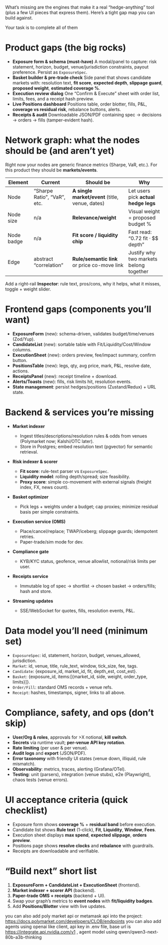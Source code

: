 What’s missing are the engines that make it a real “hedge-anything” tool (plus a few UI pieces that express them). Here’s a tight gap map you can build against.

Your task is to complete all of them
# Product gaps (the big rocks)

* **Exposure form & schema (must-have)**
  A modal/panel to capture: risk statement, horizon, budget, venue/jurisdiction constraints, payout preference. Persist as `ExposureSpec`.
* **Basket builder & pre-trade check**
  Side panel that shows candidate markets with: resolution text, **fit score**, **expected depth**, **slippage guard**, **proposed weight**, **estimated coverage %**.
* **Execution review dialog**
  One “Confirm & Execute” sheet with order list, limits, fees, and a receipt hash preview.
* **Live Positions dashboard**
  Positions table, order blotter, fills, P&L, **coverage vs residual risk**, rebalance buttons, alerts.
* **Receipts & audit**
  Downloadable JSON/PDF containing spec → decisions → orders → fills (tamper-evident hash).

# Network graph: what the nodes should be (and aren’t yet)

Right now your nodes are generic finance metrics (Sharpe, VaR, etc.). For this product they should be **markets/events**.

| Element    | Current                     | Should be                                       | Why                                     |
| ---------- | --------------------------- | ----------------------------------------------- | --------------------------------------- |
| Node       | “Sharpe Ratio”, “VaR”, etc. | **A single market/event** (title, venue, dates) | Let users pick **actual hedge legs**    |
| Node size  | n/a                         | **Relevance/weight**                            | Visual weight = proposed budget %       |
| Node badge | n/a                         | **Fit score / liquidity chip**                  | Fast read: “0.72 fit · $$ depth”        |
| Edge       | abstract “correlation”      | **Rule/semantic link** or price co-move link    | Justify why two markets belong together |

Add a right-rail **Inspector**: rule text, pros/cons, why it helps, what it misses, toggle + weight slider.

# Frontend gaps (components you’ll want)

* **ExposureForm** (new): schema-driven, validates budget/time/venues (Zod/Yup).
* **CandidateList** (new): sortable table with Fit/Liquidity/Cost/Window columns.
* **ExecutionSheet** (new): orders preview, fee/impact summary, confirm button.
* **PositionsTable** (new): legs, qty, avg price, mark, P&L, resolve date, actions.
* **ReceiptsPanel** (new): receipt timeline + download.
* **Alerts/Toasts** (new): fills, risk limits hit, resolution events.
* **State management**: persist hedges/positions (Zustand/Redux) + URL state.

# Backend & services you’re missing

* **Market indexer**

  * Ingest titles/descriptions/resolution rules & odds from venues (Polymarket now; Kalshi/OTC later).
  * Store in Postgres; embed resolution text (pgvector) for semantic retrieval.
* **Risk indexer & scorer**

  * **Fit score**: rule-text parser vs `ExposureSpec`.
  * **Liquidity model**: rolling depth/spread; size feasibility.
  * **Proxy score**: simple co-movement with external signals (freight index, FX, news count).
* **Basket optimizer**

  * Pick legs + weights under a budget; cap proxies; minimize residual basis per simple constraints.
* **Execution service (OMS)**

  * Place/cancel/replace; TWAP/iceberg; slippage guards; idempotent retries.
  * Paper-trade/sim mode for dev.
* **Compliance gate**

  * KYB/KYC status, geofence, venue allowlist, notional/risk limits per user.
* **Receipts service**

  * Immutable log of spec → shortlist → chosen basket → orders/fills; hash and store.
* **Streaming updates**

  * SSE/WebSocket for quotes, fills, resolution events, P&L.

# Data model you’ll need (minimum set)

* `ExposureSpec`: id, statement, horizon, budget, venues_allowed, jurisdiction.
* `Market`: id, venue, title, rule_text, window, tick_size, fee, tags.
* `Candidate`: {exposure_id, market_id, fit, depth_est, cost_est}.
* `Basket`: {exposure_id, items:[{market_id, side, weight, order_type, limits}]}.
* `Order/Fill`: standard OMS records + venue refs.
* `Receipt`: hashes, timestamps, signer, links to all above.

# Compliance, safety, and ops (don’t skip)

* **User/Org & roles**, approvals for >X notional, **kill switch**.
* **Secrets** via runtime vault; **per-venue API key rotation**.
* **Rate limiting** (per user & per venue).
* **Audit logs** and **export** (JSON/PDF).
* **Error taxonomy** with friendly UI states (venue down, illiquid, rule mismatch).
* **Observability**: metrics, traces, alerting (Grafana/OTel).
* **Testing**: unit (parsers), integration (venue stubs), e2e (Playwright), chaos tests (venue errors).

# UI acceptance criteria (quick checklist)

* Exposure form shows **coverage %** + **residual band** before execution.
* Candidate list shows **Rule text** (1-click), **Fit**, **Liquidity**, **Window**, **Fees**.
* Execution sheet displays **max spend**, **expected slippage**, **orders preview**.
* Positions page shows **resolve clocks** and **rebalance** with guardrails.
* Receipts are downloadable and verifiable.

# “Build next” short list

1. **ExposureForm + CandidateList + ExecutionSheet** (frontend).
2. **Market indexer + scorer API** (backend).
3. **Paper-trade OMS + receipts** (backend + UI).
4. Swap your graph’s metrics to **event nodes** with **fit/liquidity badges**.
5. Add **Positions/Blotter** view with live updates.

you can also add poly market api or metamask api into the project: https://docs.polymarket.com/developers/CLOB/endpoints
you can also add agents using openai like client, api key in .env file, base url is https://integrate.api.nvidia.com/v1 , agent model using qwen/qwen3-next-80b-a3b-thinking
